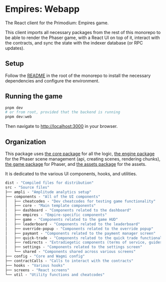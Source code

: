 # Empires: Webapp

The React client for the Primodium: Empires game.

This client imports all necessary packages from the rest of this monorepo to be able to render the Phaser game, with a React UI on top of it, interact with the contracts, and sync the state with the indexer database (or RPC updates).

## Setup

Follow the [README](../../README.md) in the root of the monorepo to install the necessary dependencies and configure the environment.

## Running the game

```bash
pnpm dev
# or from root, provided that the backend is running
pnpm dev:web
```

Then navigate to [http://localhost:3000](http://localhost:3000) in your browser.

## Organization

This package uses [the core package](../../core) for all the logic, [the engine package](../../engine) for the Phaser scene management (api, creating scenes, rendering chunks), [the game package](../../game) for Phaser, and [the assets package](../../assets) for the assets.

It is dedicated to the various UI components, hooks, and utilities.

```ml
dist - "Compiled files for distribution"
src - "Source files"
├── ampli - "Amplitude analytics setup"
├── components - "All of the UI components"
│   ├── cheatcodes - "Dev cheatcodes for testing game functionality"
│   ├── core - "Main template components"
│   ├── dashboard - "Components related to the dashboard"
│   ├── empires - "Empire-specific components"
│   ├── game - "Components related to the game HUD"
│   ├── leaderboard - "Components related to the leaderboard"
│   ├── override-popup - "Components related to the override popup"
│   ├── paymant - "Components related to the payment manager screen"
│   ├── quick-trade - "Components related to the quick trade functionality"
│   ├── redirects - "Extradiegetic components (terms of service, guides)"
│   ├── settings - "Components related to the settings screen"
│   └── shared - "Components shared across various screens"
├── config - "Core and Wagmi config"
├── contractCalls - "Calls to interact with the contracts"
├── hooks - "Various hooks"
├── screens - "React screens"
└── util - "Utility functions and cheatcodes"
```
